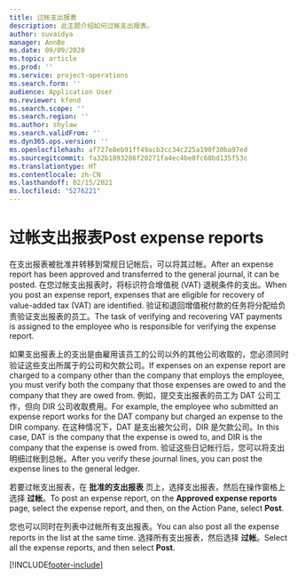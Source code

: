```yaml
---
title: 过帐支出报表
description: 此主题介绍如何过帐支出报表。
author: suvaidya
manager: AnnBe
ms.date: 09/09/2020
ms.topic: article
ms.prod: ''
ms.service: project-operations
ms.search.form: ''
audience: Application User
ms.reviewer: kfend
ms.search.scope: ''
ms.search.region: ''
ms.author: shylaw
ms.search.validFrom: ''
ms.dyn365.ops.version: ''
ms.openlocfilehash: af727e8eb91ff49acb3cc34c225a190f30ba97ed
ms.sourcegitcommit: fa32b1893286f20271fa4ec4be8fc68bd135f53c
ms.translationtype: HT
ms.contentlocale: zh-CN
ms.lasthandoff: 02/15/2021
ms.locfileid: "5276221"
---
```

# <a name="post-expense-reports"></a><span data-ttu-id="59261-103">过帐支出报表</span><span class="sxs-lookup"><span data-stu-id="59261-103">Post expense reports</span></span>

<span data-ttu-id="59261-104">在支出报表被批准并转移到常规日记帐后，可以将其过帐。</span><span class="sxs-lookup"><span data-stu-id="59261-104">After an expense report has been approved and transferred to the general journal, it can be posted.</span></span> <span data-ttu-id="59261-105">在您过帐支出报表时，将标识符合增值税 (VAT) 退税条件的支出。</span><span class="sxs-lookup"><span data-stu-id="59261-105">When you post an expense report, expenses that are eligible for recovery of value-added tax (VAT) are identified.</span></span> <span data-ttu-id="59261-106">验证和退回增值税付款的任务将分配给负责验证支出报表的员工。</span><span class="sxs-lookup"><span data-stu-id="59261-106">The task of verifying and recovering VAT payments is assigned to the employee who is responsible for verifying the expense report.</span></span>

<span data-ttu-id="59261-107">如果支出报表上的支出是由雇用该员工的公司以外的其他公司收取的，您必须同时验证这些支出所属于的公司和欠款公司。</span><span class="sxs-lookup"><span data-stu-id="59261-107">If expenses on an expense report are charged to a company other than the company that employs the employee, you must verify both the company that those expenses are owed to and the company that they are owed from.</span></span> <span data-ttu-id="59261-108">例如，提交支出报表的员工为 DAT 公司工作，但向 DIR 公司收取费用。</span><span class="sxs-lookup"><span data-stu-id="59261-108">For example, the employee who submitted an expense report works for the DAT company but charged an expense to the DIR company.</span></span> <span data-ttu-id="59261-109">在这种情况下，DAT 是支出被欠公司，DIR 是欠款公司。</span><span class="sxs-lookup"><span data-stu-id="59261-109">In this case, DAT is the company that the expense is owed to, and DIR is the company that the expense is owed from.</span></span> <span data-ttu-id="59261-110">验证这些日记帐行后，您可以将支出明细过帐到总帐。</span><span class="sxs-lookup"><span data-stu-id="59261-110">After you verify these journal lines, you can post the expense lines to the general ledger.</span></span>

<span data-ttu-id="59261-111">若要过帐支出报表，在 **批准的支出报表** 页上，选择支出报表，然后在操作窗格上选择 **过帐**。</span><span class="sxs-lookup"><span data-stu-id="59261-111">To post an expense report, on the **Approved expense reports** page, select the expense report, and then, on the Action Pane, select **Post**.</span></span>

<span data-ttu-id="59261-112">您也可以同时在列表中过帐所有支出报表。</span><span class="sxs-lookup"><span data-stu-id="59261-112">You can also post all the expense reports in the list at the same time.</span></span> <span data-ttu-id="59261-113">选择所有支出报表，然后选择 **过帐**。</span><span class="sxs-lookup"><span data-stu-id="59261-113">Select all the expense reports, and then select **Post**.</span></span>


[!INCLUDE[footer-include](../includes/footer-banner.md)]